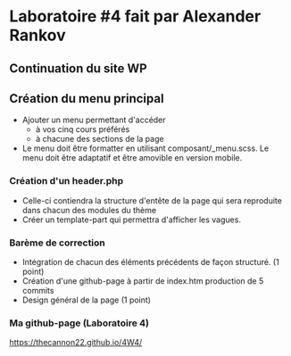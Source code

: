 # Laboratoire #4 fait par Alexander Rankov
## Continuation du site WP
## Création du menu principal
- Ajouter un menu permettant d'accéder
  - à vos cinq cours préférés
  - à chacune des sections de la page
- Le menu doit être formatter en utilisant composant/_menu.scss. Le menu doit être adaptatif et être amovible en version mobile.

### Création d'un header.php

- Celle-ci contiendra la structure d'entête de la page qui sera reproduite dans chacun des modules du thème
- Créer un template-part qui permettra d'afficher les vagues.

### Barème de correction 
- Intégration de chacun des éléments précédents de façon structuré. (1 point)
- Création d'une github-page à partir de index.htm
production de 5 commits
- Design général de la page (1 point)


### Ma github-page (Laboratoire 4)
https://thecannon22.github.io/4W4/